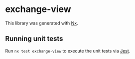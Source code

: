 # exchange-view

This library was generated with [Nx](https://nx.dev).

## Running unit tests

Run `nx test exchange-view` to execute the unit tests via [Jest](https://jestjs.io).
